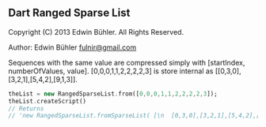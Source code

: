 Dart Ranged Sparse List
---

Copyright (C) 2013 Edwin Bühler. All Rights Reserved.

Author: Edwin Bühler <fulnir@gmail.com>


Sequences with the same value are compressed simply with [startIndex, numberOfValues, value].
[0,0,0,1,1,2,2,2,2,3] is store internal as [[0,3,0],[3,2,1],[5,4,2],[9,1,3]].

```dart
theList = new RangedSparseList.from([0,0,0,1,1,2,2,2,2,3]);
theList.createScript()
// Returns
// 'new RangedSparseList.fromSparseList( [\n  [0,3,0],[3,2,1],[5,4,2],[9,1,3]\n]);'
```


